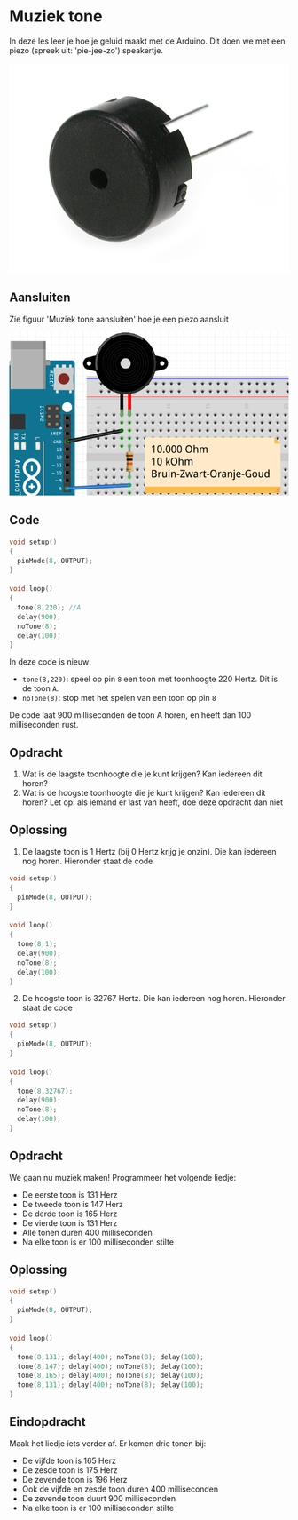 # Muziek tone

In deze les leer je hoe je geluid maakt met de Arduino.
Dit doen we met een piezo (spreek uit: 'pie-jee-zo') speakertje.

![Een piezo speakertje](6_muziek_tone.jpg)

## Aansluiten

Zie figuur 'Muziek tone aansluiten' hoe je een piezo aansluit

![Muziek tone aansluiten](6_muziek_tone.png)

## Code

```c++
void setup()
{
  pinMode(8, OUTPUT);
}

void loop()
{
  tone(8,220); //A
  delay(900);
  noTone(8);
  delay(100);
}
```

In deze code is nieuw:

 * `tone(8,220)`: speel op pin `8` een toon met toonhoogte 220 Hertz. Dit is de toon `A`.
 * `noTone(8)`: stop met het spelen van een toon op pin `8`

De code laat 900 milliseconden de toon A horen, en heeft dan 100 milliseconden rust. 

## Opdracht

 1. Wat is de laagste toonhoogte die je kunt krijgen? Kan iedereen dit horen?
 2. Wat is de hoogste toonhoogte die je kunt krijgen? Kan iedereen dit horen? Let op: als iemand er last van heeft, doe deze opdracht dan niet

## Oplossing

 1. De laagste toon is 1 Hertz (bij 0 Hertz krijg je onzin). Die kan iedereen nog horen. Hieronder staat de code

```c++
void setup()
{
  pinMode(8, OUTPUT);
}

void loop()
{
  tone(8,1);
  delay(900);
  noTone(8);
  delay(100);
}
```
 
 2. De hoogste toon is 32767 Hertz. Die kan iedereen nog horen. Hieronder staat de code

```c++
void setup()
{
  pinMode(8, OUTPUT);
}

void loop()
{
  tone(8,32767);
  delay(900);
  noTone(8);
  delay(100);
}
```

## Opdracht

We gaan nu muziek maken! Programmeer het volgende liedje:

 * De eerste toon is 131 Herz
 * De tweede toon is 147 Herz
 * De derde toon is 165 Herz
 * De vierde toon is 131 Herz
 * Alle tonen duren 400 milliseconden
 * Na elke toon is er 100 milliseconden stilte

## Oplossing

```c++
void setup()
{
  pinMode(8, OUTPUT);
}

void loop()
{
  tone(8,131); delay(400); noTone(8); delay(100);
  tone(8,147); delay(400); noTone(8); delay(100);
  tone(8,165); delay(400); noTone(8); delay(100);
  tone(8,131); delay(400); noTone(8); delay(100);
}
```

## Eindopdracht 

Maak het liedje iets verder af. Er komen drie tonen bij:

 * De vijfde toon is 165 Herz
 * De zesde toon is 175 Herz
 * De zevende toon is 196 Herz
 * Ook de vijfde en zesde toon duren 400 milliseconden
 * De zevende toon duurt 900 milliseconden
 * Na elke toon is er 100 milliseconden stilte
